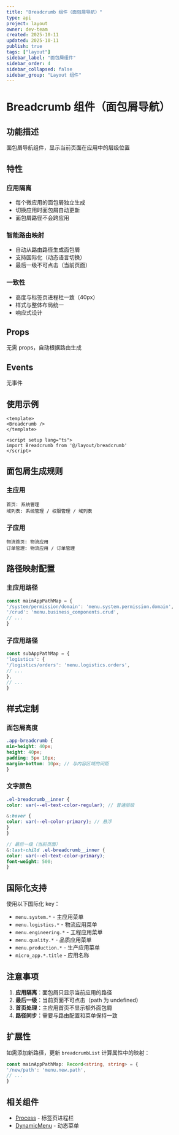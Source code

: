 ```yaml
---
title: "Breadcrumb 组件（面包屑导航）"
type: api
project: layout
owner: dev-team
created: 2025-10-11
updated: 2025-10-11
publish: true
tags: ["layout"]
sidebar_label: "面包屑组件"
sidebar_order: 4
sidebar_collapsed: false
sidebar_group: "Layout 组件"
---
```

# Breadcrumb 组件（面包屑导航）

## 功能描述

面包屑导航组件，显示当前页面在应用中的层级位置

## 特性

### 应用隔离
- 每个微应用的面包屑独立生成
- 切换应用时面包屑自动更新
- 面包屑路径不会跨应用

### 智能路由映射
- 自动从路由路径生成面包屑
- 支持国际化（动态语言切换）
- 最后一级不可点击（当前页面）

### 一致性
- 高度与标签页进程栏一致（40px）
- 样式与整体布局统一
- 响应式设计

## Props

无需 props，自动根据路由生成

## Events

无事件

## 使用示例

```vue
<template>
<Breadcrumb />
</template>

<script setup lang="ts">
import Breadcrumb from '@/layout/breadcrumb'
</script>
```

## 面包屑生成规则

### 主应用
```
首页: 系统管理
域列表: 系统管理 / 权限管理 / 域列表
```

### 子应用
```
物流首页: 物流应用
订单管理: 物流应用 / 订单管理
```

## 路径映射配置

### 主应用路径
```typescript
const mainAppPathMap = {
'/system/permission/domain': 'menu.system.permission.domain',
'/crud': 'menu.business_components.crud',
// ...
}
```

### 子应用路径
```typescript
const subAppPathMap = {
'logistics': {
'/logistics/orders': 'menu.logistics.orders',
// ...
},
// ...
}
```

## 样式定制

### 面包屑高度
```scss
.app-breadcrumb {
min-height: 40px;
height: 40px;
padding: 5px 10px;
margin-bottom: 10px; // 与内容区域的间距
}
```

### 文字颜色
```scss
.el-breadcrumb__inner {
color: var(--el-text-color-regular); // 普通层级

&:hover {
color: var(--el-color-primary); // 悬浮
}
}

// 最后一级（当前页面）
&:last-child .el-breadcrumb__inner {
color: var(--el-text-color-primary);
font-weight: 500;
}
```

## 国际化支持

使用以下国际化 key：
- `menu.system.*` - 主应用菜单
- `menu.logistics.*` - 物流应用菜单
- `menu.engineering.*` - 工程应用菜单
- `menu.quality.*` - 品质应用菜单
- `menu.production.*` - 生产应用菜单
- `micro_app.*.title` - 应用名称

## 注意事项

1. **应用隔离**：面包屑只显示当前应用的路径
2. **最后一级**：当前页面不可点击（path 为 undefined）
3. **首页处理**：主应用首页不显示额外面包屑
4. **路径同步**：需要与路由配置和菜单保持一致

## 扩展性

如需添加新路径，更新 `breadcrumbList` 计算属性中的映射：

```typescript
const mainAppPathMap: Record<string, string> = {
'/new/path': 'menu.new.path',
// ...
}
```

## 相关组件

- [Process](../process/README.md) - 标签页进程栏
- [DynamicMenu](../dynamic-menu/README.md) - 动态菜单

